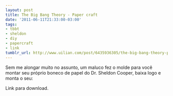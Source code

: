 ```yaml
---
layout: post
title: The Big Bang Theory - Paper craft
date: '2011-06-11T21:33:00-03:00'
tags:
- tbbt
- sheldon
- diy
- papercraft
- link
tumblr_url: http://www.uilian.com/post/6435936305/the-big-bang-theory-paper-craft
---
```

Sem me alongar muito no assunto, um maluco fez o molde para você montar seu próprio boneco de papel do Dr. Sheldon Cooper, baixa logo e monta o seu:

Link para download.
